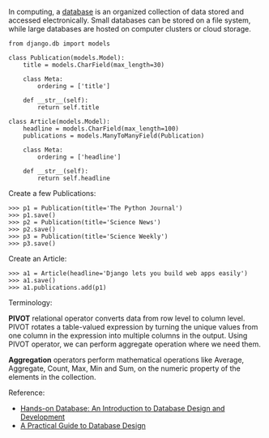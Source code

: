 In computing, a [database](https://en.wikipedia.org/wiki/Database) is an organized collection of data stored and accessed electronically. 
Small databases can be stored on a file system, while large databases are hosted on computer clusters or cloud storage.

```
from django.db import models

class Publication(models.Model):
    title = models.CharField(max_length=30)

    class Meta:
        ordering = ['title']

    def __str__(self):
        return self.title

class Article(models.Model):
    headline = models.CharField(max_length=100)
    publications = models.ManyToManyField(Publication)

    class Meta:
        ordering = ['headline']

    def __str__(self):
        return self.headline
```
Create a few Publications:

```
>>> p1 = Publication(title='The Python Journal')
>>> p1.save()
>>> p2 = Publication(title='Science News')
>>> p2.save()
>>> p3 = Publication(title='Science Weekly')
>>> p3.save()
```
Create an Article:

```
>>> a1 = Article(headline='Django lets you build web apps easily')
>>> a1.save()
>>> a1.publications.add(p1)

```


Terminology:

**PIVOT** relational operator converts data from row level to column level. PIVOT rotates a table-valued expression by turning the unique
values from one column in the expression into multiple columns in the output. Using PIVOT operator, we can perform aggregate operation 
where we need them.

**Aggregation** operators perform mathematical operations like Average, Aggregate, Count, Max, Min and Sum, on the numeric property of the 
elements in the collection.

Reference:
- [Hands-on Database: An Introduction to Database Design and Development]()
- [A Practical Guide to Database Design]()
